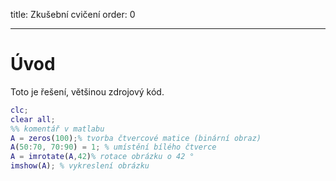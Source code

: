 title: Zkušební cvičení
order: 0

---
# Úvod
Toto je řešení, většinou zdrojový kód.
``` matlab
clc;
clear all; 
%% komentář v matlabu
A = zeros(100);% tvorba čtvercové matice (binární obraz)
A(50:70, 70:90) = 1; % umístění bílého čtverce
A = imrotate(A,42)% rotace obrázku o 42 °
imshow(A); % vykreslení obrázku
```


